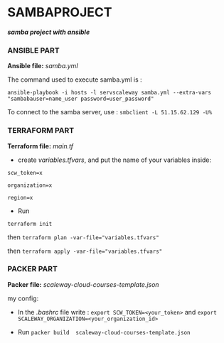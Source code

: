 # SAMBAPROJECT


_**samba project with ansible**_


### **ANSIBLE PART**


**Ansible file:** _samba.yml_

The command used to execute samba.yml is : 

```
ansible-playbook -i hosts -l servscaleway samba.yml --extra-vars "sambabauser=name_user password=user_password"
```
To connect to the samba server, use : `smbclient -L 51.15.62.129 -U%`
### **TERRAFORM PART**

**Terraform file:**  _main.tf_
- create _variables.tfvars_, and put the name of your variables inside:
```
scw_token=x

organization=x

region=x
```
- Run 

```terraform init``` 

then ```terraform plan -var-file="variables.tfvars"```

then ```terraform apply -var-file="variables.tfvars"```

### **PACKER PART**

**Packer file:** _scaleway-cloud-courses-template.json_

my config:


- In the _.bashrc_ file write : ```export SCW_TOKEN=<your_token>``` and ```export SCALEWAY_ORGANIZATION=<your_organization_id>```

- Run ```packer build  scaleway-cloud-courses-template.json```
